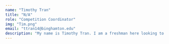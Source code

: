 ```yaml
---
name: "Timothy Tran"
title: "N/A"
role: "Competition Coordinator"
img: "Tim.png"
email: "ttran14@binghamton.edu"
description: "My name is Timothy Tran. I am a freshman here looking to study mechanical engineering. Some hobbies I like to do are guitar and cooking!"
---
```

